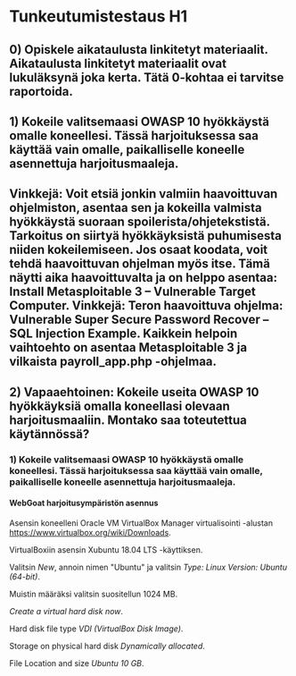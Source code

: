 # Tunkeutumistestaus H1

## 0) Opiskele aikataulusta linkitetyt materiaalit. Aikataulusta linkitetyt materiaalit ovat lukuläksynä joka kerta. Tätä 0-kohtaa ei tarvitse raportoida.

## 1) Kokeile valitsemaasi OWASP 10 hyökkäystä omalle koneellesi. Tässä harjoituksessa saa käyttää vain omalle, paikalliselle koneelle asennettuja harjoitusmaaleja.

## Vinkkejä: Voit etsiä jonkin valmiin haavoittuvan ohjelmiston, asentaa sen ja kokeilla valmista hyökkäystä suoraan spoilerista/ohjetekstistä. Tarkoitus on siirtyä hyökkäyksistä puhumisesta niiden kokeilemiseen. Jos osaat koodata, voit tehdä haavoittuvan ohjelman myös itse. Tämä näytti aika haavoittuvalta ja on helppo asentaa: Install Metasploitable 3 – Vulnerable Target Computer. Vinkkejä: Teron haavoittuva ohjelma: Vulnerable Super Secure Password Recover – SQL Injection Example. Kaikkein helpoin vaihtoehto on asentaa Metasploitable 3 ja vilkaista payroll_app.php -ohjelmaa.

## 2) Vapaaehtoinen: Kokeile useita OWASP 10 hyökkäyksiä omalla koneellasi olevaan harjoitusmaaliin. Montako saa toteutettua käytännössä?

### 1) Kokeile valitsemaasi OWASP 10 hyökkäystä omalle koneellesi. Tässä harjoituksessa saa käyttää vain omalle, paikalliselle koneelle asennettuja harjoitusmaaleja.

#### WebGoat harjoitusympäristön asennus

Asensin koneelleni Oracle VM VirtualBox Manager virtualisointi -alustan https://www.virtualbox.org/wiki/Downloads.

VirtualBoxiin asensin Xubuntu 18.04 LTS -käyttiksen. 

Valitsin *New*, annoin nimen "Ubuntu" ja valitsin *Type: Linux* *Version: Ubuntu (64-bit)*. 

Muistin määräksi valitsin suositellun 1024 MB. 

*Create a virtual hard disk now*. 

Hard disk file type *VDI (VirtualBox Disk Image)*. 

Storage on physical hard disk *Dynamically allocated*. 

File Location and size *Ubuntu* *10 GB*.

